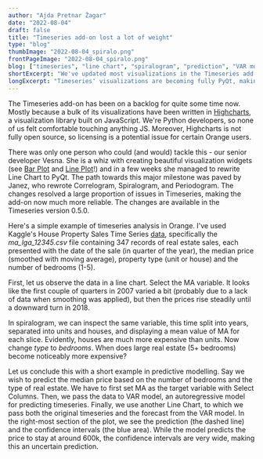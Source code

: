 ```yaml
---
author: "Ajda Pretnar Žagar"
date: "2022-08-04"
draft: false
title: "Timeseries add-on lost a lot of weight"
type: "blog"
thumbImage: "2022-08-04_spiralo.png"
frontPageImage: "2022-08-04_spiralo.png"
blog: ["timeseries", "line chart", "spiralogram", "prediction", "VAR model"]
shortExcerpt: "We've updated most visualizations in the Timeseries add-on"
longExcerpt: "Timeseries' visualizations are becoming fully PyQt, making them easier to maintain. We've also fixed many bugs, which should make working with the timeseries a joy once again."
---
```


The Timeseries add-on has been on a backlog for quite some time now. Mostly because a bulk of its visualizations have been written in [Highcharts](https://www.highcharts.com/), a visualization library built on JavaScript. We're Python developers, so none of us felt comfortable touching anything JS. Moreover, Highcharts is not fully open source, so licensing is a potential issue for certain Orange users.

There was only one person who could (and would) tackle this - our senior developer Vesna. She is a whiz with creating beautiful visualization widgets (see [Bar Plot](https://orangedatamining.com/widget-catalog/visualize/barplot/) and [Line Plot](https://orangedatamining.com/widget-catalog/visualize/lineplot/)!) and in a few weeks she managed to rewrite Line Chart to PyQt. The path towards this major milestone was paved by Janez, who rewrote Correlogram, Spiralogram, and Periodogram. The changes resolved a large proportion of issues in Timeseries, making the add-on now much more reliable. The changes are available in the Timeseries version 0.5.0.

Here's a simple example of timeseries analysis in Orange. I've used Kaggle's House Property Sales Time Series [data](https://www.kaggle.com/datasets/htagholdings/property-sales), specifically the *ma_lga_12345.csv* file containing 347 records of real estate sales, each presented with the date of the sale (in quarter of the year), the median price (smoothed with moving average), property type (unit or house) and the number of bedrooms (1-5).

First, let us observe the data in a line chart. Select the MA variable. It looks like the first couple of quarters in 2007 varied a bit (probably due to a lack of data when smoothing was applied), but then the prices rise steadily until a downward turn in 2018.

<WindowScreenshot src="2022-08-04_line-chart.png" /> 

In spiralogram, we can inspect the same variable, this time split into years, separated into units and houses, and displaying a mean value of MA for each slice. Evidently, houses are much more expensive than units. Now change *type* to *bedrooms*. When does large real estate (5+ bedrooms) become noticeably more expensive?

<WindowScreenshot src="2022-08-04_spiralogram.png" /> 

Let us conclude this with a short example in predictive modelling. Say we wish to predict the median price based on the number of bedrooms and the type of real estate. We have to first set MA as the target variable with Select Columns. Then, we pass the data to VAR model, an autoregressive model for predicting timeseries. Finally, we use another Line Chart, to which we pass both the original timeseries and the forecast from the VAR model. In the right-most section of the plot, we see the prediction (the dashed line) and the confidence intervals (the blue area). While the model predicts the price to stay at around 600k, the confidence intervals are very wide, making this an uncertain prediction.

<WindowScreenshot src="2022-08-04_workflow.png" /> 
